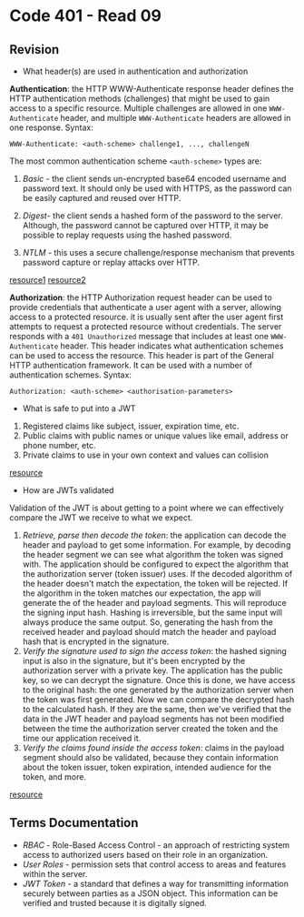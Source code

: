 # Code 401 - Read 09

## Revision

* What header(s) are used in authentication and authorization

**Authentication**: the HTTP WWW-Authenticate response header defines the HTTP authentication methods (challenges) that might be used to gain access to a specific resource. Multiple challenges are allowed in one `WWW-Authenticate` header, and multiple `WWW-Authenticate` headers are allowed in one response. Syntax:

```
WWW-Authenticate: <auth-scheme> challenge1, ..., challengeN
```

The most common authentication scheme `<auth-scheme>` types are:

1. *Basic* - the client sends un-encrypted base64 encoded username and password text. It should only be used with HTTPS, as the password can be easily captured and reused over HTTP.

2. *Digest*- the client sends a hashed form of the password to the server. Although, the password cannot be captured over HTTP, it may be possible to replay requests using the hashed password.

3. *NTLM* - this uses a secure challenge/response mechanism that prevents password capture or replay attacks over HTTP.

[resource1](https://developer.mozilla.org/en-US/docs/Web/HTTP/Headers/Authorization)
[resource2](https://www.httpwatch.com/httpgallery/authentication/)

**Authorization**: the HTTP Authorization request header can be used to provide credentials that authenticate a user agent with a server, allowing access to a protected resource. it is usually sent after the user agent first attempts to request a protected resource without credentials. The server responds with a `401 Unauthorized` message that includes at least one `WWW-Authenticate` header. This header indicates what authentication schemes can be used to access the resource. This header is part of the General HTTP authentication framework. It can be used with a number of authentication schemes. Syntax:

```
Authorization: <auth-scheme> <authorisation-parameters>
```

* What is safe to put into a JWT

1. Registered claims like subject, issuer, expiration time, etc.
2. Public claims with public names or unique values like email, address or phone number, etc.
3. Private claims to use in your own context and values can collision

[resource](https://stackoverflow.com/questions/38897514/what-to-store-in-a-jwt)

* How are JWTs validated

Validation of the JWT is about getting to a point where we can effectively compare the JWT we receive to what we expect.

1. *Retrieve, parse then decode the token*: the application can decode the header and payload to get some information. For example, by decoding the header segment we can see what algorithm the token was signed with. The application should be configured to expect the algorithm that the authorization server (token issuer) uses. If the decoded algorithm of the header doesn't match the expectation, the token will be rejected.
If the algorithm in the token matches our expectation, the app will generate the of the header and payload segments. This will reproduce the signing input hash. Hashing is irreversible, but the same input will always produce the same output. So, generating the hash from the received header and payload should match the header and payload hash that is encrypted in the signature.
2. *Verify the signature used to sign the access token*: the hashed signing input is also in the signature, but it's been encrypted by the authorization server with a private key. The application has the public key, so we can decrypt the signature. Once this is done, we have access to the original hash: the one generated by the authorization server when the token was first generated. Now we can compare the decrypted hash to the calculated hash. If they are the same, then we've verified that the data in the JWT header and payload segments has not been modified between the time the authorization server created the token and the time our application received it.
3. *Verify the claims found inside the access token*: claims in the payload segment should also be validated, because they contain information about the token issuer, token expiration, intended audience for the token, and more.

[resource](https://dev.to/kimmaida/signing-and-validating-json-web-tokens-jwt-for-everyone-25fb)

## Terms Documentation

* *RBAC* - Role-Based Access Control - an approach of restricting system access to authorized users based on their role in an organization.
* *User Roles* - permission sets that control access to areas and features within the server.
* *JWT Token* - a standard that defines a way for transmitting information securely between parties as a JSON object. This information can be verified and trusted because it is digitally signed.
